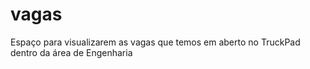 # vagas
Espaço para visualizarem as vagas que temos em aberto no TruckPad dentro da área de Engenharia
